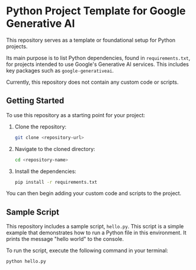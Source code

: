# Python Project Template for Google Generative AI

This repository serves as a template or foundational setup for Python projects.

Its main purpose is to list Python dependencies, found in `requirements.txt`, for projects intended to use Google's Generative AI services. This includes key packages such as `google-generativeai`.

Currently, this repository does not contain any custom code or scripts.

## Getting Started

To use this repository as a starting point for your project:

1. Clone the repository:
   ```bash
   git clone <repository-url>
   ```
2. Navigate to the cloned directory:
   ```bash
   cd <repository-name>
   ```
3. Install the dependencies:
   ```bash
   pip install -r requirements.txt
   ```

You can then begin adding your custom code and scripts to the project.

## Sample Script

This repository includes a sample script, `hello.py`. This script is a simple example that demonstrates how to run a Python file in this environment. It prints the message "hello world" to the console.

To run the script, execute the following command in your terminal:

```bash
python hello.py
```
